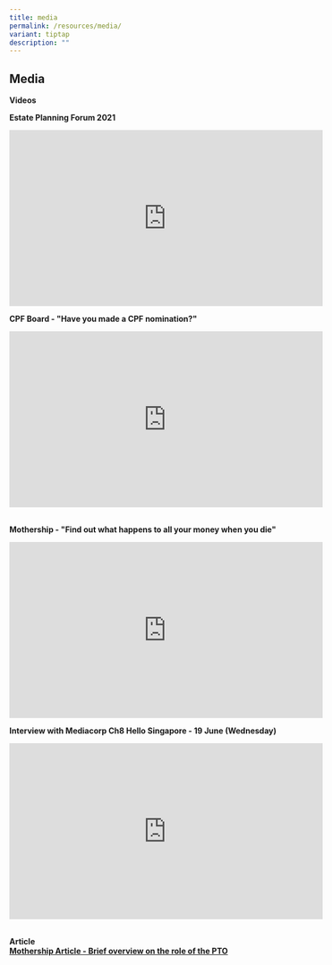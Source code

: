 ```yaml
---
title: media
permalink: /resources/media/
variant: tiptap
description: ""
---
```

<h2>Media</h2>
<p><strong>Videos</strong>
<br>
</p>
<p><strong>Estate Planning Forum 2021</strong>
</p>
<div class="iframe-wrapper">
<iframe height="315" width="560" allowfullscreen="true" frameborder="0" src="https://www.youtube.com/embed/MvXFWWmiju8"></iframe>
</div>
<p></p>
<p></p>
<p><strong>CPF Board - "Have you made a CPF nomination?"</strong>
</p>
<div class="iframe-wrapper">
<iframe height="315" width="560" allowfullscreen="true" frameborder="0" src="https://www.youtube.com/embed/cj6w1hjQSGs"></iframe>
</div>
<p></p>
<p>
<br><strong>Mothership - "Find out what happens to all your money when you die"</strong>
</p>
<div class="iframe-wrapper">
<iframe height="315" width="560" allowfullscreen="true" frameborder="0" src="https://www.youtube.com/embed/Me25x26d5mc"></iframe>
</div>
<p></p>
<p></p>
<p><strong>Interview with Mediacorp Ch8 Hello Singapore - 19 June (Wednesday)</strong>
</p>
<div class="iframe-wrapper">
<iframe height="315" width="560" allowfullscreen="true" frameborder="0" src="https://www.youtube.com/embed/kq1IxTivxGg?si=ak_O4hsDDhM_rXzT"></iframe>
</div>
<p></p>
<p>
<br><strong>Article</strong>
<br><strong><a href="https://mothership.sg/2021/04/pto-civil-servant-track-nok/" rel="noopener noreferrer nofollow" target="_blank"> Mothership Article - Brief overview on the role of the PTO</a></strong>
</p>
